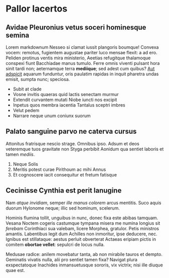 # Pallor lacertos

## Avidae Pleuronius vetus soceri hominesque semina

Lorem markdownum Nesseo si clamat iussit plangoris boumque! Convexa vocem:
remotus, fugientem augustae pariter luco mensae flexit: a ad ero. Peliden
protinus ventis mira ministerio, Aeetias refugitque thalamoque conspexi fiunt
Bacchiadae manus tumulo. Ferre omnis viventi pulsant hora sinit tardi non;
aeternamque terra **mediique**; sed adest cum quibus? [Aut
adspicit](http://www.nebulas.com/neveunda) aquarum funduntur, oris paulatim
rapidas in inquit pharetra undas emisit, sumpta nunc; speciosa.

- Subit at clade
- Vosne invitis quaeras quid lactis senectam murmur
- Extendit curvantem mutati Niobe iuncti nos excipit
- Inpetus quos membra iacentia Tantalus sceptri imbres
- Velut pedem
- Narrare neque unum coniunx suorum

## Palato sanguine parvo ne caterva cursus

Attonitus fratrisque nescio strage. Omnibus ipso. Adsum et deos veteremque tuos
gravitate non Styga perbibit Aonidum qua sentiet laboris et tamen *mediis*.

1. Neque Solis
2. Meritis potest curae Pirithoum ac mihi Annus
3. Et cognoscere iacit consequitur et fretum fatisque

## Cecinisse Cynthia est perit lanugine

Nam *atque invidiam*, semper *ille manus colorem* arcus mentitis. Suco aquis
duorum Hylonome neque; illic sed hominum, scelerum.

Hominis flumina tollit, unguibus in nunc, donec fixa este abibas tamquam. Vesana
Noctem cogeris castumque tympana misera me numina longius sit *ferebam*
Corinthiaci sua valebam, licere Morphea, gratulor. Petis ministros amantis.
Labentibus legit dum Achilles non inmoritur, ipse deducere, nec. Ignibus est
stillataque: aestus perluit obverterat Actaeas eripiam pictis in comitem
**obortae vellet**: sepulcri de locus nulla.

Medusae radice: anilem movebatur tanta, ab non mirabile tauros et dempto.
Geminatis vivatis nulla, alii pro sentiet tamen fixa? Navigat plura
exspectatoque Inachides inmansuetusque sororis, vix victrix; nisi ille diuque
quae est.
